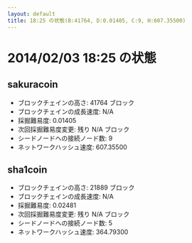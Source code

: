 ```yaml
---
layout: default
title: 18:25 の状態(B:41764, D:0.01405, C:9, H:607.35500)
---
```

# 2014/02/03 18:25 の状態

## sakuracoin
* ブロックチェインの高さ: 41764 ブロック
* ブロックチェインの成長速度: N/A
* 採掘難易度: 0.01405
* 次回採掘難易度変更: 残り N/A ブロック
* シードノードへの接続ノード数: 9
* ネットワークハッシュ速度: 607.35500

## sha1coin
* ブロックチェインの高さ: 21889 ブロック
* ブロックチェインの成長速度: N/A
* 採掘難易度: 0.02481
* 次回採掘難易度変更: 残り N/A ブロック
* シードノードへの接続ノード数: 5
* ネットワークハッシュ速度: 364.79300